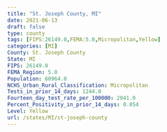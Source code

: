 ```yaml
---
title: "St. Joseph County, MI"
date: 2021-06-13
draft: false
type: county
tags: [FIPS:26149.0,FEMA:5.0,Micropolitan,Yellow]
categories: [MI]
County: St. Joseph County
State: MI
FIPS: 26149.0
FEMA_Region: 5.0
Population: 60964.0
NCHS_Urban_Rural_Classification: Micropolitan
Tests_in_prior_14_days: 1244.0
Fourteen_day_test_rate_per_100000: 2041.0
Percent_Positivity_in_prior_14_days: 0.054
Level: Yellow
url: /states/MI/st-joseph-county
---
```



